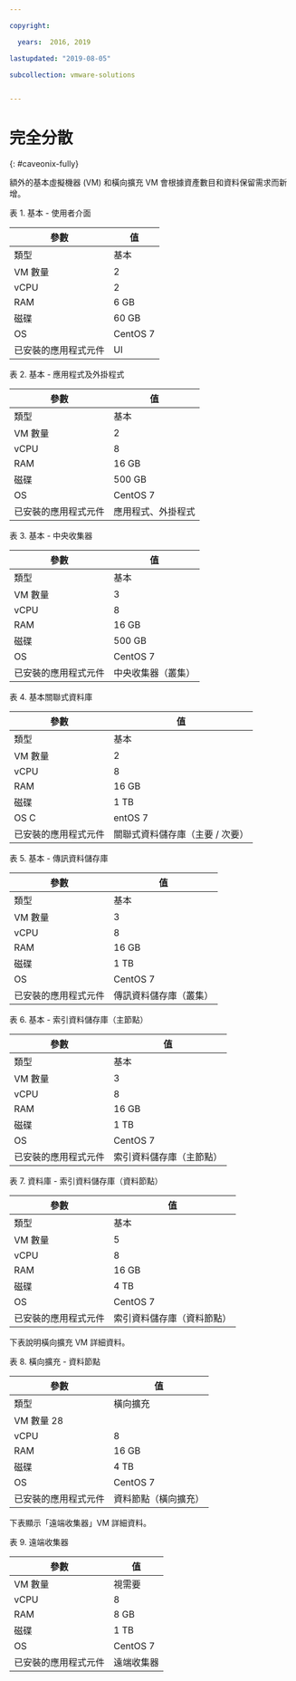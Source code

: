```yaml
---

copyright:

  years:  2016, 2019

lastupdated: "2019-08-05"

subcollection: vmware-solutions


---
```


# 完全分散
{: #caveonix-fully}

額外的基本虛擬機器 (VM) 和橫向擴充 VM 會根據資產數目和資料保留需求而新增。

表 1. 基本 - 使用者介面

|參數	| 值  |
|---|---|
|類型	| 基本 |
|VM 數量	|2 |
|vCPU	|2 |
|RAM	|6 GB|
|磁碟 |60 GB|
|OS	|CentOS 7|
|已安裝的應用程式元件|UI|

表 2. 基本 - 應用程式及外掛程式

|參數	| 值  |
|---|---|
|類型	| 基本 |
|VM 數量	|2 |
|vCPU	| 8                                   |
|RAM	| 16 GB |
|磁碟 |500 GB|
|OS	|CentOS 7|
|已安裝的應用程式元件|應用程式、外掛程式|

表 3. 基本 - 中央收集器

|參數	| 值  |
|---|---|
|類型	| 基本 |
|VM 數量	|3 |
|vCPU	|8 |
|RAM	| 16 GB |
|磁碟 |500 GB |
|OS	|CentOS 7 |
|已安裝的應用程式元件|中央收集器（叢集）|

表 4. 基本關聯式資料庫

|參數	| 值  |
|---|---|
|類型	| 基本 |
|VM 數量	|2 |
|vCPU	|8 |
|RAM	| 16 GB |
|磁碟 |1 TB |
|OS	C|entOS 7 |
|已安裝的應用程式元件|關聯式資料儲存庫（主要 / 次要）|

表 5. 基本 - 傳訊資料儲存庫

|參數	| 值  |
|---|---|
|類型	| 基本 |
|VM 數量	|3 |
|vCPU	|8 |
|RAM	| 16 GB |
|磁碟 |1 TB |
|OS	|CentOS 7 |
|已安裝的應用程式元件|傳訊資料儲存庫（叢集）|

表 6. 基本 - 索引資料儲存庫（主節點）

|參數	| 值  |
|---|---|
|類型	| 基本 |
|VM 數量	|3 |
|vCPU	|8 |
|RAM	| 16 GB |
|磁碟 |1 TB |
|OS	|CentOS 7 |
|已安裝的應用程式元件|索引資料儲存庫（主節點）|

表 7. 資料庫 - 索引資料儲存庫（資料節點）

|參數	| 值  |
|---|---|
|類型	| 基本 |
|VM 數量	|5 |
|vCPU	|8 |
|RAM	| 16 GB |
|磁碟 |4 TB |
|OS	|CentOS 7 |
|已安裝的應用程式元件|索引資料儲存庫（資料節點）|

下表說明橫向擴充 VM 詳細資料。

表 8. 橫向擴充 - 資料節點

|參數	| 值  |
|---|---|
|類型	|橫向擴充 |
|VM 數量	28 |
|vCPU	|8 |
|RAM	| 16 GB |
|磁碟 |4 TB |
|OS	|CentOS 7 |
|已安裝的應用程式元件|資料節點（橫向擴充）|

下表顯示「遠端收集器」VM 詳細資料。

表 9. 遠端收集器

|參數	| 值  |
|---|---|
|VM 數量	|視需要|
|vCPU	|8 |
|RAM	| 8 GB          |
|磁碟 |1 TB |
|OS	|CentOS 7 |
|已安裝的應用程式元件|遠端收集器|
